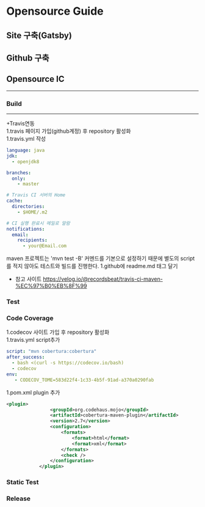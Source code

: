 # Opensource Guide

## Site 구축(Gatsby)

## Github 구축

## Opensource IC
---
### Build
---
+Travis연동  
1.travis 페이지 가입(github계정) 후 repository 활성화  
1.travis.yml 작성
```yml
language: java
jdk:
  - openjdk8

branches:
  only:
    - master

# Travis CI 서버의 Home
cache:
  directories:
    - $HOME/.m2

# CI 실행 완료시 메일로 알람
notifications:
  email:
    recipients:
      - your@Email.com
```
 maven 프로젝트는 'mvn test -B' 커멘드를 기본으로 설정하기 때문에 별도의 script를 적지 않아도 테스트와 빌드를 진행한다.
1.github에 readme.md 태그 달기  

+ 참고 사이트  https://velog.io/@recordsbeat/travis-ci-maven-%EC%97%B0%EB%8F%99

### Test
### Code Coverage
1.codecov 사이트 가입 후 repository 활성화  
1.travis.yml script추가  
```yml
script: "mvn cobertura:cobertura"
after_success:
  - bash <(curl -s https://codecov.io/bash)
  - codecov
env:
   - CODECOV_TOME=583d22f4-1c33-4b5f-91ad-a370a0290fab
```
1.pom.xml plugin 추가  
```xml
<plugin>
			    <groupId>org.codehaus.mojo</groupId>
			    <artifactId>cobertura-maven-plugin</artifactId>
			    <version>2.7</version>
			    <configuration>
			        <formats>
			            <format>html</format>
			            <format>xml</format>
			        </formats>
			        <check />
			    </configuration>
			</plugin>
```
### Static Test
### Release
